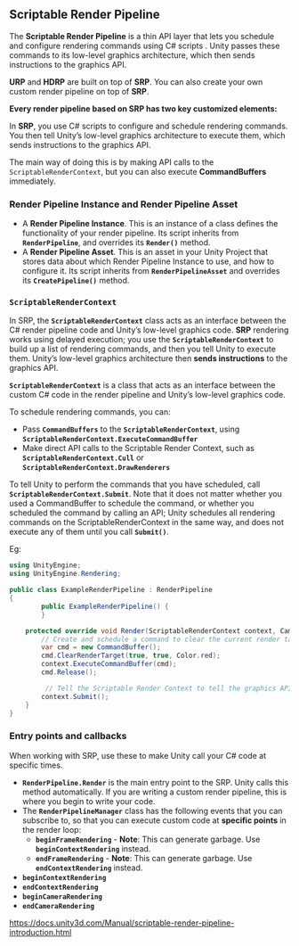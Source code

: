 ## Scriptable Render Pipeline

The **Scriptable Render Pipeline** is a thin API layer that lets you schedule and configure rendering commands using C# scripts
. Unity passes these commands to its low-level graphics architecture, which then sends instructions to the graphics API.

**URP** and **HDRP** are built on top of **SRP**. You can also create your own custom render pipeline on top of **SRP**.

**Every render pipeline based on SRP has two key customized elements:**


In **SRP**, you use C# scripts to configure and schedule rendering commands. You then tell Unity’s low-level graphics architecture to execute them, which sends instructions to the graphics API.

The main way of doing this is by making API calls to the `ScriptableRenderContext`, but you can also execute **CommandBuffers** immediately.

### Render Pipeline Instance and Render Pipeline Asset
- A **Render Pipeline Instance**. 
  This is an instance of a class defines the functionality of your render pipeline. Its script inherits from **`RenderPipeline`**, and overrides its **`Render()`** method.
- A **Render Pipeline Asset**. This is an asset in your Unity Project that stores data about which Render Pipeline Instance to use, and how to configure it. Its script inherits from **`RenderPipelineAsset`** and overrides its **`CreatePipeline()`** method.


###  `ScriptableRenderContext`
In SRP, the **`ScriptableRenderContext`** class acts as an interface between the C# render pipeline code and Unity’s low-level graphics code. **SRP** rendering works using delayed execution; you use the **`ScriptableRenderContext`** to build up a list of rendering commands, and then you tell Unity to execute them. Unity’s low-level graphics architecture then **sends instructions** to the graphics API.

**`ScriptableRenderContext`** is a class that acts as an interface between the custom C# code in the render pipeline and Unity’s low-level graphics code.

To schedule rendering commands, you can:

- Pass **`CommandBuffers`** to the **`ScriptableRenderContext`**, using **`ScriptableRenderContext.ExecuteCommandBuffer`**
- Make direct API calls to the Scriptable Render Context, such as **`ScriptableRenderContext.Cull`** or **`ScriptableRenderContext.DrawRenderers`**

To tell Unity to perform the commands that you have scheduled, call **`ScriptableRenderContext.Submit`**. Note that it does not matter whether you used a CommandBuffer to schedule the command, or whether you scheduled the command by calling an API; Unity schedules all rendering commands on the ScriptableRenderContext in the same way, and does not execute any of them until you call **`Submit()`**.


Eg:
```cs
using UnityEngine;
using UnityEngine.Rendering;

public class ExampleRenderPipeline : RenderPipeline
{
        public ExampleRenderPipeline() {
        }

    protected override void Render(ScriptableRenderContext context, Camera[] cameras) {
        // Create and schedule a command to clear the current render target
        var cmd = new CommandBuffer();
        cmd.ClearRenderTarget(true, true, Color.red);
        context.ExecuteCommandBuffer(cmd);
        cmd.Release();

         // Tell the Scriptable Render Context to tell the graphics API to perform the scheduled commands
        context.Submit();
    }
}
```

### Entry points and callbacks
When working with SRP, use these to make Unity call your C# code at specific times.

- **`RenderPipeline.Render`** is the main entry point to the SRP. Unity calls this method automatically. If you are writing a custom render pipeline, this is where you begin to write your code.
- The **`RenderPipelineManager`** class has the following events that you can subscribe to, so that you can execute custom code at **specific points** in the render loop:
  - **`beginFrameRendering`** - **Note**: This can generate garbage. Use **`beginContextRendering`** instead.
  - **`endFrameRendering`** - **Note**: This can generate garbage. Use **`endContextRendering`** instead.
- **`beginContextRendering`**
- **`endContextRendering`**
- **`beginCameraRendering`**
- **`endCameraRendering`**



https://docs.unity3d.com/Manual/scriptable-render-pipeline-introduction.html


